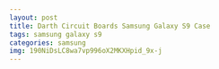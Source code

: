 ```yaml
---
layout: post
title: Darth Circuit Boards Samsung Galaxy S9 Case
tags: samsung galaxy s9
categories: samsung
img: 190NiDsLC8wa7vp996oX2MKXHpid_9x-j
---
```

